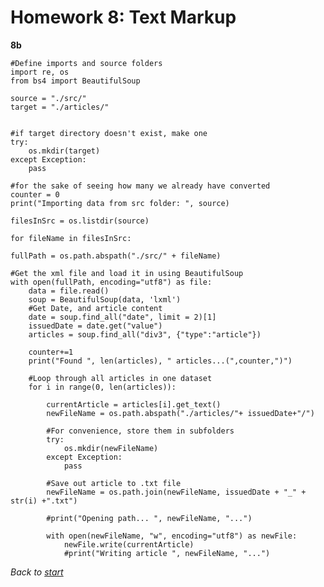 # Homework 8: Text Markup











**8b**

    #Define imports and source folders
    import re, os
    from bs4 import BeautifulSoup

    source = "./src/"
    target = "./articles/"


    #if target directory doesn't exist, make one
    try:
        os.mkdir(target)
    except Exception:
        pass

    #for the sake of seeing how many we already have converted
    counter = 0
    print("Importing data from src folder: ", source)

    filesInSrc = os.listdir(source)

    for fileName in filesInSrc:

    fullPath = os.path.abspath("./src/" + fileName)
    
    #Get the xml file and load it in using BeautifulSoup
    with open(fullPath, encoding="utf8") as file:
        data = file.read()
        soup = BeautifulSoup(data, 'lxml')
        #Get Date, and article content
        date = soup.find_all("date", limit = 2)[1]
        issuedDate = date.get("value")
        articles = soup.find_all("div3", {"type":"article"})
        
        counter+=1
        print("Found ", len(articles), " articles...(",counter,")")
        
        #Loop through all articles in one dataset
        for i in range(0, len(articles)):

            currentArticle = articles[i].get_text()
            newFileName = os.path.abspath("./articles/"+ issuedDate+"/")
            
            #For convenience, store them in subfolders
            try:
                os.mkdir(newFileName)
            except Exception:
                pass
            
            #Save out article to .txt file
            newFileName = os.path.join(newFileName, issuedDate + "_" + str(i) +".txt")
            
            #print("Opening path... ", newFileName, "...")

            with open(newFileName, "w", encoding="utf8") as newFile:
                newFile.write(currentArticle)
                #print("Writing article ", newFileName, "...")
                

        




_Back to [start](https://elisabethluif.github.io/)_
